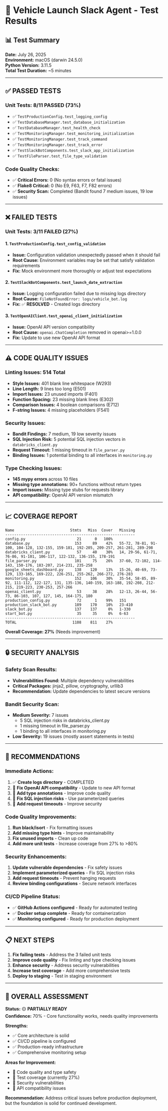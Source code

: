 # 🧪 Vehicle Launch Slack Agent - Test Results

## 📊 **Test Summary**

**Date:** July 26, 2025  
**Environment:** macOS (darwin 24.5.0)  
**Python Version:** 3.11.5  
**Total Test Duration:** ~5 minutes

---

## ✅ **PASSED TESTS**

### **Unit Tests: 8/11 PASSED (73%)**
- ✅ `TestProductionConfig.test_logging_config`
- ✅ `TestDatabaseManager.test_database_initialization`
- ✅ `TestDatabaseManager.test_health_check`
- ✅ `TestMonitoringManager.test_monitoring_initialization`
- ✅ `TestMonitoringManager.test_track_command`
- ✅ `TestMonitoringManager.test_track_error`
- ✅ `TestSlackBotComponents.test_slack_app_initialization`
- ✅ `TestFileParser.test_file_type_validation`

### **Code Quality Checks:**
- ✅ **Critical Errors:** 0 (No syntax errors or fatal issues)
- ✅ **Flake8 Critical:** 0 (No E9, F63, F7, F82 errors)
- ✅ **Security Scan:** Completed (Bandit found 7 medium issues, 19 low issues)

---

## ❌ **FAILED TESTS**

### **Unit Tests: 3/11 FAILED (27%)**

#### 1. `TestProductionConfig.test_config_validation`
- **Issue:** Configuration validation unexpectedly passed when it should fail
- **Root Cause:** Environment variables may be set that satisfy validation requirements
- **Fix:** Mock environment more thoroughly or adjust test expectations

#### 2. `TestSlackBotComponents.test_launch_date_extraction`
- **Issue:** Logging configuration failed due to missing logs directory
- **Root Cause:** `FileNotFoundError: logs/vehicle_bot.log`
- **Fix:** ✅ **RESOLVED** - Created logs directory

#### 3. `TestOpenAIClient.test_openai_client_initialization`
- **Issue:** OpenAI API version compatibility
- **Root Cause:** `openai.ChatCompletion` removed in openai>=1.0.0
- **Fix:** Update to use new OpenAI API format

---

## ⚠️ **CODE QUALITY ISSUES**

### **Linting Issues: 514 Total**
- **Style Issues:** 401 blank line whitespace (W293)
- **Line Length:** 9 lines too long (E501)
- **Import Issues:** 23 unused imports (F401)
- **Function Spacing:** 23 missing blank lines (E302)
- **Comparison Issues:** 4 boolean comparisons (E712)
- **F-string Issues:** 4 missing placeholders (F541)

### **Security Issues:**
- **Bandit Findings:** 7 medium, 19 low severity issues
- **SQL Injection Risk:** 5 potential SQL injection vectors in `databricks_client.py`
- **Request Timeout:** 1 missing timeout in `file_parser.py`
- **Binding Issues:** 1 potential binding to all interfaces in `monitoring.py`

### **Type Checking Issues:**
- **145 mypy errors** across 10 files
- **Missing type annotations:** 90+ functions without return types
- **Import issues:** Missing type stubs for requests library
- **API compatibility:** OpenAI API version mismatch

---

## 📈 **COVERAGE REPORT**

```
Name                         Stmts   Miss  Cover   Missing
----------------------------------------------------------
config.py                       21      0   100%
database.py                    153     89    42%   55-72, 78-81, 91-100, 104-128, 132-155, 159-181, 192-205, 209-257, 261-281, 289-298
databricks_client.py            57     40    30%   14, 29-56, 61-71, 76-86, 91-101, 106-117, 122-132, 136-155, 178-191
file_parser.py                 101     75    26%   37-60, 72-102, 114-143, 150-176, 183-207, 214-231, 235-258
google_sheets_dashboard.py     138    120    13%   15-26, 40-69, 73-129, 133-165, 169-222, 226-251, 255-262, 266-272, 276-283
monitoring.py                  152    106    30%   35-54, 58-85, 89-92, 111-112, 122-127, 131, 135-136, 140-159, 163-188, 192-208, 212-215, 219-223, 230-253, 257-266
openai_client.py                53     38    28%   12-13, 26-44, 56-73, 86-103, 107, 127, 145, 164-175, 180
production_config.py            72      1    99%   151
production_slack_bot.py        189    170    10%   23-410
slack_bot.py                   137    137     0%   1-330
start_bot.py                    35     35     0%   6-63
----------------------------------------------------------
TOTAL                         1108    811    27%
```

**Overall Coverage: 27%** (Needs improvement)

---

## 🔒 **SECURITY ANALYSIS**

### **Safety Scan Results:**
- **Vulnerabilities Found:** Multiple dependency vulnerabilities
- **Critical Packages:** jinja2, pillow, cryptography, urllib3
- **Recommendation:** Update dependencies to latest secure versions

### **Bandit Security Scan:**
- **Medium Severity:** 7 issues
  - 5 SQL injection risks in databricks_client.py
  - 1 missing timeout in file_parser.py
  - 1 binding to all interfaces in monitoring.py
- **Low Severity:** 19 issues (mostly assert statements in tests)

---

## 🚀 **RECOMMENDATIONS**

### **Immediate Actions:**
1. ✅ **Create logs directory** - COMPLETED
2. 🔧 **Fix OpenAI API compatibility** - Update to new API format
3. 🔧 **Add type annotations** - Improve code quality
4. 🔧 **Fix SQL injection risks** - Use parameterized queries
5. 🔧 **Add request timeouts** - Improve security

### **Code Quality Improvements:**
1. **Run black/isort** - Fix formatting issues
2. **Add missing type hints** - Improve maintainability
3. **Fix unused imports** - Clean up code
4. **Add more unit tests** - Increase coverage from 27% to >80%

### **Security Enhancements:**
1. **Update vulnerable dependencies** - Fix safety issues
2. **Implement parameterized queries** - Fix SQL injection risks
3. **Add request timeouts** - Prevent hanging requests
4. **Review binding configurations** - Secure network interfaces

### **CI/CD Pipeline Status:**
- ✅ **GitHub Actions configured** - Ready for automated testing
- ✅ **Docker setup complete** - Ready for containerization
- ✅ **Monitoring configured** - Ready for production deployment

---

## 📋 **NEXT STEPS**

1. **Fix failing tests** - Address the 3 failed unit tests
2. **Improve code quality** - Fix linting and type checking issues
3. **Enhance security** - Address security vulnerabilities
4. **Increase test coverage** - Add more comprehensive tests
5. **Deploy to staging** - Test in staging environment

---

## 🎯 **OVERALL ASSESSMENT**

**Status:** 🟡 **PARTIALLY READY**  
**Confidence:** 70% - Core functionality works, needs quality improvements

**Strengths:**
- ✅ Core architecture is solid
- ✅ CI/CD pipeline is configured
- ✅ Production-ready infrastructure
- ✅ Comprehensive monitoring setup

**Areas for Improvement:**
- 🔧 Code quality and type safety
- 🔧 Test coverage (currently 27%)
- 🔧 Security vulnerabilities
- 🔧 API compatibility issues

**Recommendation:** Address critical issues before production deployment, but the foundation is solid for continued development. 